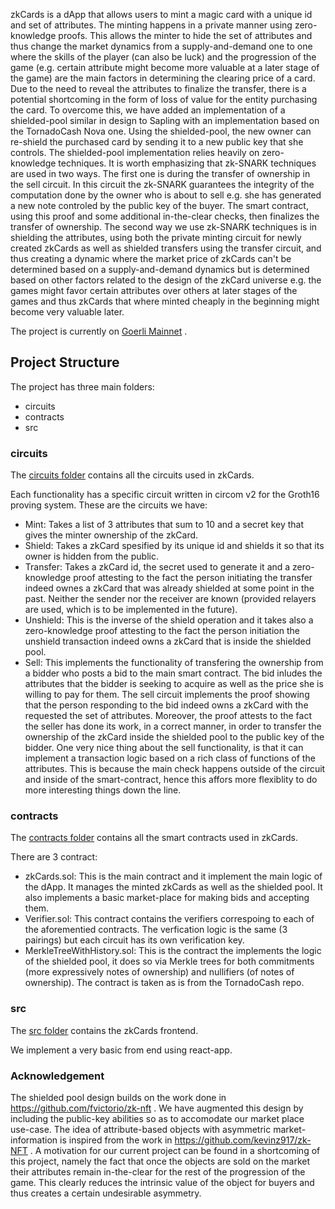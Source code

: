 zkCards is a dApp that allows users to mint a magic card with a unique id and set of attributes. The minting happens in a private manner using zero-knowledge proofs. This allows the minter to hide the set of attributes and thus change the market dynamics from a supply-and-demand one to one where the skills of the player (can also be luck) and the progression of the game (e.g. certain attribute might become more valuable at a later stage of the game) are the main factors in determining the clearing price of a card.
Due to the need to reveal the attributes to finalize the transfer, there is a potential shortcoming in the form of loss of value for the entity purchasing the card. To overcome this, we have added an implementation of a shielded-pool similar in design to Sapling with an implementation based on the TornadoCash Nova one. Using the shielded-pool, the new owner can re-shield the purchased card by sending it to a new public key that she controls. The shielded-pool implementation relies heavily on zero-knowledge techniques.
It is worth emphasizing that zk-SNARK techniques are used in two ways. The first one is during the transfer of ownership in the sell circuit. In this circuit the zk-SNARK guarantees the integrity of the computation done by the owner who is about to sell e.g. she has generated a new note controled by the public key of the buyer. The smart contract, using this proof and some additional in-the-clear checks, then finalizes the transfer of ownership.
The second way we use zk-SNARK techniques is in shielding the attributes, using both the private minting circuit for newly created zkCards as well as shielded transfers using the transfer circuit, and thus creating a dynamic where the market price of zkCards can't be determined based on a supply-and-demand dynamics but is determined based on other factors related to the design of the zkCard universe e.g. the games might favor certain attributes over others at later stages of the games and thus zkCards that where minted cheaply in the beginning might become very valuable later.


<!-- The project is currently on [Goerli Testnet](https://goerli.etherscan.io/address/0x890C5063f7897c8FE9AfC8e37833BB4Bf3987Df0#code) -->

The project is currently on [Goerli Mainnet](https://goerli.etherscan.io/address/0x890C5063f7897c8FE9AfC8e37833BB4Bf3987Df0#code) .




## Project Structure

The project has three main folders:

- circuits
- contracts
- src

### circuits

The [circuits folder](/circuits/) contains all the circuits used in zkCards.

Each functionality has a specific circuit written in circom v2 for the Groth16 proving system. These are the circuits we have:
- Mint: Takes a list of 3 attributes that sum to 10 and a secret key that gives the minter ownership of the zkCard.
- Shield: Takes a zkCard spesified by its unique id and shields it so that its owner is hidden from the public.
- Transfer: Takes a zkCard id, the secret used to generate it and a zero-knowledge proof attesting to the fact the person initiating the transfer indeed ownes a zkCard that was already shielded at some point in the past. Neither the sender nor the receiver are known (provided relayers are used, which is to be implemented in the future).
- Unshield: This is the inverse of the shield operation and it takes also a zero-knowledge proof attesting to the fact the person initiation the unshield transaction indeed owns a zkCard that is inside the shielded pool.
- Sell: This implements the functionality of transfering the ownership from a bidder who posts a bid to the main smart contract. The bid inludes the attributes that the bidder is seeking to acquire as well as the price she is willing to pay for them. The sell circuit implements the proof showing that the person responding to the bid indeed owns a zkCard with the requested the set of attributes. Moreover, the proof attests to the fact the seller has done its work, in a correct manner, in order to transfer the ownership of the zkCard inside the shielded pool to the public key of the bidder. One very nice thing about the sell functionality, is that it can implement a transaction logic based on a rich class of functions of the attributes. This is because the main check happens outside of the circuit and inside of the smart-contract, hence this affors more flexiblity to do more interesting things down the line.

### contracts

The [contracts folder](/contracts/) contains all the smart contracts used in zkCards.

There are 3 contract:
- zkCards.sol: This is the main contract and it implement the main logic of the dApp. It manages the minted zkCards as well as the shielded pool. It also implements a basic market-place for making bids and accepting them.
- Verifier.sol: This contract contains the verifiers correspoing to each of the aforementied contracts. The verfication logic is the same (3 pairings) but each circuit has its own verification key.
- MerkleTreeWithHistory.sol: This is the contract the implements the logic of the shielded pool, it does so via Merkle trees for both commitments (more expressively notes of ownership) and nullifiers (of notes of ownership). The contract is taken as is from the TornadoCash repo.


### src

The [src folder](/src/) contains the zkCards frontend.

We implement a very basic from end using react-app.

### Acknowledgement 
The shielded pool design builds on the work done in https://github.com/fvictorio/zk-nft . We have augmented this design by including the public-key abilities so as to accomodate our market place use-case.
The idea of attribute-based objects with asymmetric market-information is inspired from the work in https://github.com/kevinz917/zk-NFT . A motivation for our current project can be found in a shortcoming of this project, namely the fact that once the objects are sold on the market their attributes remain in-the-clear for the rest of the progression of the game. This clearly reduces the intrinsic value of the object for buyers and thus creates a certain undesirable asymmetry.
